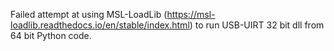 Failed attempt at using MSL-LoadLib (https://msl-loadlib.readthedocs.io/en/stable/index.html) to run USB-UIRT 32 bit dll from 64 bit Python code.
